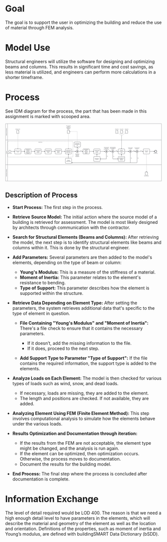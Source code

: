# Goal

The goal is to support the user in optimizing the building and reduce the use of material through FEM analysis.

# Model Use

Structural engineers will utilize the software for designing and optimizing beams and columns. This results in significant time and cost savings, as less material is utilized, and engineers can perform more calculations in a shorter timeframe.

# Process
See IDM diagram for the process, the part that has been made in this assignment is marked with scooped area.

<img src="Process.svg" alt="Description of SVG image">


## Description of Process

- **Start Process:** The first step in the process.

- **Retrieve Source Model:** The initial action where the source model of a building is retrieved for assessment. The model is most likely designed by architects through communication with the contractor.

- **Search for Structural Elements (Beams and Columns):** After retrieving the model, the next step is to identify structural elements like beams and columns within it. This is done by the structural engineer.

- **Add Parameters:** Several parameters are then added to the model's elements, depending on the type of beam or column:
  - **Young's Modulus:** This is a measure of the stiffness of a material.
  - **Moment of Inertia:** This parameter relates to the element's resistance to bending.
  - **Type of Support:** This parameter describes how the element is supported within the structure.

- **Retrieve Data Depending on Element Type:** After setting the parameters, the system retrieves additional data that's specific to the type of element in question.

  - **File Containing "Young's Modulus" and "Moment of Inertia":** There's a file check to ensure that it contains the necessary parameters.
    - If it doesn’t, add the missing information to the file.
    - If it does, proceed to the next step.

  - **Add Support Type to Parameter "Type of Support":** If the file contains the required information, the support type is added to the elements.

- **Analyze Loads on Each Element:** The model is then checked for various types of loads such as wind, snow, and dead loads.
  - If necessary, loads are missing, they are added to the element.
  - The length and positions are checked. If not available, they are added.

- **Analyzing Element Using FEM (Finite Element Method):** This step involves computational analysis to simulate how the elements behave under the various loads.

- **Results Optimization and Documentation through iteration:**
  - If the results from the FEM are not acceptable, the element type might be changed, and the analysis is run again.
  - If the element can be optimized, then optimization occurs. Otherwise, the process moves to documentation.
  - Document the results for the building model.

- **End Process:** The final step where the process is concluded after documentation is complete.

# Information Exchange

The level of detail required would be LOD 400. The reason is that we need a high enough detail level to have parameters in the elements, which will describe the material and geometry of the element as well as the location and orientation. Definitions of the properties, such as moment of inertia and Young’s modulus, are defined with buildingSMART Data Dictionary (bSDD).
